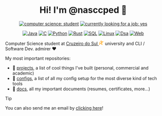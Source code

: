 <div align="center">

# Hi! I'm @nasccped 👋

<!-- showing badges -->
[![computer science: student](https://img.shields.io/badge/computer_science-student-F28A17)](#)
[![currently looking for a job: yes](https://img.shields.io/badge/currently_looking_for_a_job-yes-3E73AF)](#)

[![Java](https://img.shields.io/badge/Java-CD8F39)](#)
[![C](https://img.shields.io/badge/C-4B91E7)](#)
[![Python](https://img.shields.io/badge/Python-1F5493)](#)
[![Rust](https://img.shields.io/badge/Rust-FF8000)](#)
[![SQL](https://img.shields.io/badge/SQL-2B2B3F)](#)
[![Linux](https://img.shields.io/badge/Linux-8E875C)](#)
[![Dsa](https://img.shields.io/badge/DSA-FF4048)](#)
[![Web](https://img.shields.io/badge/Web-66895E)](#)

</div>

Computer Science student at
[Cruzeiro do Sul <img src="./assets/logo-cruzeiro_do_sul.png"
style="height:1rem"
alt="Cruzeiro do Sul logo">](https://www.cruzeirodosul.edu.br/)
university and CLI / Software Dev. admirer ❤️

My most important repositories:

- 📐 [projects], a list of cool things I've built (personal,
  commercial and academic)
- 🔧 [configs], a list of all my config setup for the most diverse
  kind of tech tools
- 📂 [docs], all my important documents (resumes, certificates,
  more...)

[projects]: https://github.com/nasccped/nascc.projects
[configs]: https://github.com/nasccped/nascc.configs
[docs]: https://github.com/nasccped/nascc.documents

> [!TIP]
>
> You can also send me an email by [clicking here]!

[clicking here]: mailto:pdbt.contact@gmail.com?subject=Put%20the%20Message%20title%20here%20%E2%9C%8D%EF%B8%8F&body=Don't%20forget%20to%20add...%20well...%20the%20message%20%F0%9F%98%85
